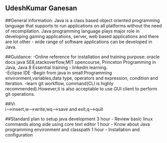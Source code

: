 ## UdeshKumar Ganesan

##General information:
Java is a class based object oriented programming language that supports to run applications on all platforms without the need of recompilation. 
Java programming language plays major role in developing gaming applications, server, web based applications and there are lot other - wide range of 
software applications can be developed in Java. 

##Guidance:
 -Online reference for installation and training purpose: oracle docs java SE8,stackoverflow,MIT opencourse, 
  Princeton Programming in Java, Java 8 Essential training - linkedin learning.   
 -Eclipse IDE
 -Begin from java in small:Programming environment,variables,data type, operators and expression, 
  condition and iteration.
 -learn git workflow, command(CLI is highly recommended).However,it is also acceptable to use GUI client to perform git operations.

##Vi  
  i-->insert,w-->write,wq-->save and exit,q-->quit
 
 ##Standard plan to setup java development 
 3 hour - Review basic linux commands along side using core text editor 
 1 hour - Know about Java programming environment and classpath 
 1 hour - Installation and configuration
 
 
 
